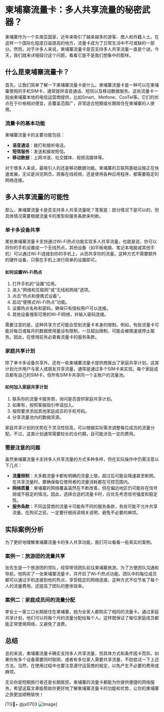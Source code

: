 # 柬埔寨流量卡：多人共享流量的秘密武器？

柬埔寨作为一个东南亚国家，近年来吸引了越来越多的游客、商人和外籍人士。在这样一个国际化程度日益提高的地方，流量卡成为了日常生活中不可或缺的一部分。然而，对于许多人来说，柬埔寨流量卡是否支持多人共享流量一直是个谜。今天，我们就来详细探讨这个问题，看看它是不是我们想象中的那样。

## 什么是柬埔寨流量卡？

首先，让我们简单了解一下柬埔寨流量卡是什么。柬埔寨流量卡是一种可以在柬埔寨使用的手机SIM卡，通常提供语音通话、短信以及移动数据服务。这些流量卡一般由柬埔寨本地的电信运营商提供，比如Smart、Metfone、CooTel等。它们的优点在于价格相对便宜，且覆盖范围广，非常适合短期或长期居住在柬埔寨的人使用。

### 流量卡的基本功能

柬埔寨流量卡的主要功能包括：

- **语音通话**：拨打和接听电话。
- **短信服务**：发送和接收短信。
- **移动数据**：上网冲浪、社交媒体、视频流媒体等。

对于很多人来说，最吸引人的还是移动数据功能。柬埔寨的互联网基础设施正在快速发展，无论是浏览网页、观看在线视频，还是使用各种应用程序，都需要稳定的网络连接。

## 多人共享流量的可能性

那么，柬埔寨流量卡是否支持多人共享流量呢？答案是：部分情况下是可以的，但具体情况需要根据流量卡的类型和服务条款来判断。

### 单卡多设备共享

某些柬埔寨流量卡支持通过Wi-Fi热点功能实现多人共享流量。也就是说，你可以将你的手机设置成一个无线热点，其他设备（如平板电脑、笔记本电脑或其他手机）可以通过Wi-Fi连接到你的手机上，从而共享你的流量。这种方式不需要额外的硬件设备，只需在手机上进行简单的设置即可。

#### 如何设置Wi-Fi热点

1. 打开手机的“设置”应用。
2. 进入“网络和互联网”或“无线和网络”选项。
3. 点击“热点和便携式设备”。
4. 启动“便携式Wi-Fi热点”功能。
5. 设置热点名称和密码，确保只有授权用户可以连接。
6. 其他设备搜索可用的Wi-Fi网络，并输入密码连接。

需要注意的是，这种共享方式可能会受到流量卡本身的限制。例如，有些流量卡可能对每日或每月的数据使用量设有限制，一旦超出限制，可能会被限速或停止服务。因此，在使用前务必查看流量卡的服务条款。

### 家庭共享计划

除了单卡多设备共享外，还有一些柬埔寨流量卡提供商推出了家庭共享计划。这类计划允许用户与家人或朋友共享流量，通常是通过多个SIM卡来实现。每个家庭成员都有自己的SIM卡，但所有SIM卡共享同一个主账户的流量池。

#### 如何加入家庭共享计划

1. 联系你的流量卡服务商，询问是否提供家庭共享计划。
2. 如果有，按照客服指引申请加入。
3. 按照要求添加其他家庭成员的手机号码。
4. 分享流量池内的数据资源。

家庭共享计划的优势在于灵活性较高，可以根据实际需求调整每位成员的流量分配。不过，这类计划通常需要较长的合约期，且可能涉及一定的费用。

### 需要注意的问题

虽然柬埔寨流量卡支持多人共享流量的方式多种多样，但在实际操作中仍需注意以下几点：

- **流量限制**：大多数流量卡都有明确的流量上限，超过后可能会降速甚至断网。在共享流量时，要确保每位使用者的流量消耗都在可控范围内。
- **网络质量**：柬埔寨的网络覆盖虽然在不断改善，但在偏远地区仍可能存在信号弱或不稳定的情况。因此，选择合适的流量卡时，应优先考虑信号强度和稳定性。
- **服务条款**：不同运营商的流量卡可能有不同的服务条款，有些可能不允许共享流量。在购买之前，一定要仔细阅读相关说明，避免不必要的麻烦。

## 实际案例分析

为了更好地理解柬埔寨流量卡的多人共享功能，我们可以看看一些真实的案例。

### 案例一：旅游团的流量共享

张先生是一个旅游团的领队，经常带领团队前往柬埔寨旅游。为了方便团队沟通和导航，他购买了一张柬埔寨流量卡，并开启了Wi-Fi热点功能。团队中的每位成员都可以通过手机连接到他的热点，享受稳定的网络连接。这种方式不仅节省了每个人的流量费用，还提高了团队的整体效率。

### 案例二：家庭成员间的流量分配

李女士一家三口长期居住在柬埔寨，她为全家人都购买了相同的流量卡。通过家庭共享计划，他们可以将每个月的流量分配给每个人。这样既保证了每位家庭成员都能正常使用网络，又避免了浪费。

## 总结

总的来说，柬埔寨流量卡确实支持多人共享流量，但具体方式和条件因卡而异。如果你有多个设备需要同时联网，或者有多位家人需要共享流量，不妨尝试一下上述方法。当然，在使用过程中也要注意遵守运营商的规定，以免产生不必要的费用或麻烦。

无论你是短期旅行者还是长期居民，柬埔寨的流量卡都能为你提供便捷的网络服务。希望这篇文章能帮助你更好地了解柬埔寨流量卡的功能和优势，让你的柬埔寨之旅更加顺畅愉快！

[TG💪+ @jx0703 ![Image](https://github.com/user-attachments/assets/dbca1d08-cadb-493c-b0ec-ad6f7a83f270)]